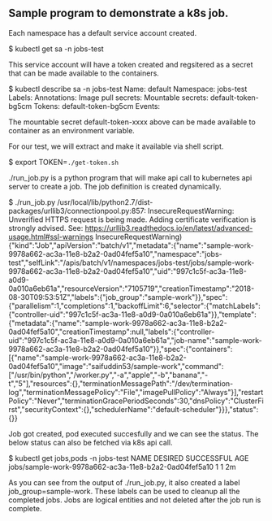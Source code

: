 ## Sample program to demonstrate a k8s job.

Each namespace has a default service account created.

$ kubectl get sa -n jobs-test

This service account will have a token created and regsitered as a secret that can be made available to the containers.

$ kubectl describe sa -n jobs-test
Name:                default
Namespace:           jobs-test
Labels:              <none>
Annotations:         <none>
Image pull secrets:  <none>
Mountable secrets:   default-token-bg5cm
Tokens:              default-token-bg5cm
Events:              <none>

The mountable secret default-token-xxxx above can be made available to container as an environment variable.

For our test, we will extract and make it available via shell script.

$ export TOKEN=`./get-token.sh`

./run_job.py is a python program that will make api call to kubernetes api server to create a job. The job definition is created dynamically.

$ ./run_job.py
/usr/local/lib/python2.7/dist-packages/urllib3/connectionpool.py:857: InsecureRequestWarning: Unverified HTTPS request is being made. Adding certificate verification is strongly advised. See: https://urllib3.readthedocs.io/en/latest/advanced-usage.html#ssl-warnings
  InsecureRequestWarning)
  {"kind":"Job","apiVersion":"batch/v1","metadata":{"name":"sample-work-9978a662-ac3a-11e8-b2a2-0ad04fef5a10","namespace":"jobs-test","selfLink":"/apis/batch/v1/namespaces/jobs-test/jobs/sample-work-9978a662-ac3a-11e8-b2a2-0ad04fef5a10","uid":"997c1c5f-ac3a-11e8-a0d9-0a010a6eb61a","resourceVersion":"7105719","creationTimestamp":"2018-08-30T09:53:51Z","labels":{"job_group":"sample-work"}},"spec":{"parallelism":1,"completions":1,"backoffLimit":6,"selector":{"matchLabels":{"controller-uid":"997c1c5f-ac3a-11e8-a0d9-0a010a6eb61a"}},"template":{"metadata":{"name":"sample-work-9978a662-ac3a-11e8-b2a2-0ad04fef5a10","creationTimestamp":null,"labels":{"controller-uid":"997c1c5f-ac3a-11e8-a0d9-0a010a6eb61a","job-name":"sample-work-9978a662-ac3a-11e8-b2a2-0ad04fef5a10"}},"spec":{"containers":[{"name":"sample-work-9978a662-ac3a-11e8-b2a2-0ad04fef5a10","image":"saifuddin53/sample-work","command":["/usr/bin/python","/worker.py","-a","apple","-b","banana","-t","5"],"resources":{},"terminationMessagePath":"/dev/termination-log","terminationMessagePolicy":"File","imagePullPolicy":"Always"}],"restartPolicy":"Never","terminationGracePeriodSeconds":30,"dnsPolicy":"ClusterFirst","securityContext":{},"schedulerName":"default-scheduler"}}},"status":{}}

Job got created, pod executed succesfully and we can see the status. The below status can also be fetched via k8s api call.

$ kubectl get jobs,pods -n jobs-test
NAME                                                    DESIRED   SUCCESSFUL   AGE
jobs/sample-work-9978a662-ac3a-11e8-b2a2-0ad04fef5a10   1         1            2m

As you can see from the output of ./run_job.py, it also created a label job_group=sample-work. These labels can be used to cleanup all the completed jobs. Jobs are logical entities and not deleted after the job run is complete.










